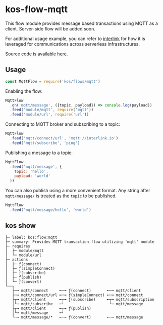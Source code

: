 # kos-flow-mqtt

This flow module provides message based transactions using MQTT as a
client. Server-side flow will be added soon.

For additional usage example, you can refer to
[interlink](http://github.com/corenova/interlink) for how it is
leveraged for communications across serverless infrastructures.

Source code is available [here](./mqtt.js).

## Usage

```js
const MqttFlow = require('kos/flows/mqtt')
```

Enabling the flow:
```js
MqttFlow
  .on('mqtt/message', ({topic, payload}) => console.log(payload))
  .feed('module/mqtt', require('mqtt'))
  .feed('module/url', require('url'))
```

Connecting to MQTT broker and subscribing to a topic:
```js
MqttFlow
  .feed('mqtt/connect/url', 'mqtt://interlink.io')
  .feed('mqtt/subscribe', 'ping')
```

Publishing a message to a topic:
```js
MqttFlow
  .feed('mqtt/message', {
    topic: 'hello',
    payload: 'world'
  ))
```

You can also publish using a more convenient format. Any string after
`mqtt/message/` is treated as the `topic` to be published.
```js
MqttFlow
  .feed('mqtt/message/hello', 'world')
```

## kos show

```
├─ label: kos:flow:mqtt
├─ summary: Provides MQTT transaction flow utilizing 'mqtt' module
├─ requires
│  ├─ module/mqtt
│  └─ module/url
├─ actions
│  ├─ ƒ(connect)
│  ├─ ƒ(simpleConnect)
│  ├─ ƒ(subscribe)
│  ├─ ƒ(publish)
│  └─ ƒ(convert)
└──┐
   ├─╼ mqtt/connect     ╾─╼ ƒ(connect)       ╾─╼ mqtt/client
   ├─╼ mqtt/connect/url ╾─╼ ƒ(simpleConnect) ╾─╼ mqtt/connect
   ├┬╼ mqtt/client      ╾┬╼ ƒ(subscribe)     ╾┬╼ mqtt/subscription
   │└╼ mqtt/subscribe   ╾┘                    └╼ mqtt/message
   ├┬╼ mqtt/client      ╾┬╼ ƒ(publish)
   │└╼ mqtt/message     ╾┘
   └─╼ mqtt/message/*   ╾─╼ ƒ(convert)       ╾─╼ mqtt/message
```
